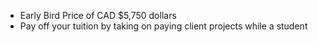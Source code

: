   * Early Bird Price of CAD $5,750 dollars
  * Pay off your tuition by taking on paying client projects while a student

